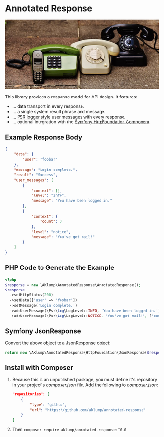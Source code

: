 # Annotated Response

![Hero](images/hero.jpg)

This library provides a response model for API design. It features:

* ... data transport in every response.
* ... a single system result phrase and message.
* ... [PSR logger style](https://www.php-fig.org/psr/psr-3) user messages with every response.
* ... optional integration with the [Symfony HttpFoundation Component](https://symfony.com/doc/current/components/http_foundation.html)

## Example Response Body

```json
{
    "data": {
        "user": "foobar"
    },
    "message": "Login complete.",
    "result": "Success",
    "user_messages": [
        {
            "context": [],
            "level": "info",
            "message": "You have been logged in."
        },
        {
            "context": {
                "count": 3
            },
            "level": "notice",
            "message": "You've got mail!"
        }
    ]
}
```

## PHP Code to Generate the Example

```php
<?php
$response = new \AKlump\AnnotatedResponse\AnnotatedResponse();
$response
  ->setHttpStatus(200)
  ->setData(['user' => 'foobar'])
  ->setMessage('Login complete.')
  ->addUserMessage(\Psr\Log\LogLevel::INFO, 'You have been logged in.')
  ->addUserMessage(\Psr\Log\LogLevel::NOTICE, "You've got mail!", ['count' => 3]);
```

## Symfony JsonResponse

Convert the above object to a JsonResponse object:

```php
return new \AKlump\AnnotatedResponse\HttpFoundation\JsonResponse($response);
```

## Install with Composer

1. Because this is an unpublished package, you must define it's repository in your project's _composer.json_ file. Add the following to _composer.json_:

    ```json
    "repositories": [
        {
            "type": "github",
            "url": "https://github.com/aklump/annotated-response"
        }
    ]
    ```

1. Then `composer require aklump/annotated-response:^0.0`
